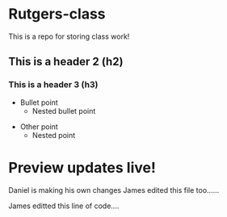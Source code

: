 # Rutgers-class
This is a repo for storing class work!

## This is a header 2 (h2)

### This is a header 3 (h3)

- Bullet point
  - Nested bullet point
  
* Other point
  * Nested point

# Preview updates live!


Daniel is making his own changes
James edited this file too......


James editted this line of code....
